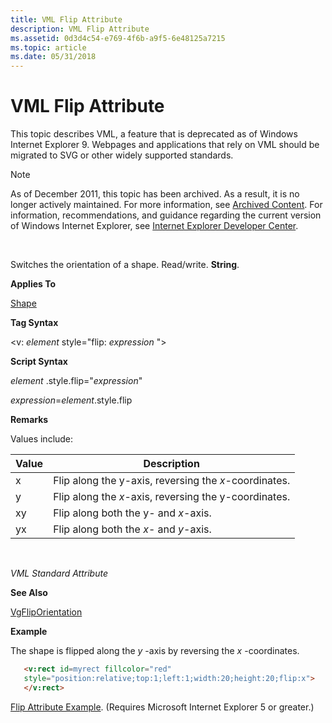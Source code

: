 ```yaml
---
title: VML Flip Attribute
description: VML Flip Attribute
ms.assetid: 0d3d4c54-e769-4f6b-a9f5-6e48125a7215
ms.topic: article
ms.date: 05/31/2018
---
```


# VML Flip Attribute

This topic describes VML, a feature that is deprecated as of Windows Internet Explorer 9. Webpages and applications that rely on VML should be migrated to SVG or other widely supported standards.

> [!Note]  
> As of December 2011, this topic has been archived. As a result, it is no longer actively maintained. For more information, see [Archived Content](https://docs.microsoft.com/previous-versions/windows/internet-explorer/ie-developer/). For information, recommendations, and guidance regarding the current version of Windows Internet Explorer, see [Internet Explorer Developer Center](https://msdn.microsoft.com/ie/).

 

Switches the orientation of a shape. Read/write. **String**.

**Applies To**

[Shape](shape-element--vml.md)

**Tag Syntax**

<v: *element* style="flip: *expression* ">

**Script Syntax**

*element* .style.flip="*expression*"

*expression*=*element*.style.flip

**Remarks**

Values include:



| Value | Description                                           |
|-------|-------------------------------------------------------|
| x     | Flip along the y-axis, reversing the *x*-coordinates. |
| y     | Flip along the *x*-axis, reversing the y-coordinates. |
| xy    | Flip along both the y- and *x*-axis.                  |
| yx    | Flip along both the *x*- and *y*-axis.                |



 

*VML Standard Attribute*

**See Also**

[VgFlipOrientation](msdn-online-vector-markup-language-object-model-reference.md)

**Example**

The shape is flipped along the *y* -axis by reversing the *x* -coordinates.


```HTML
   <v:rect id=myrect fillcolor="red"
   style="position:relative;top:1;left:1;width:20;height:20;flip:x">
   </v:rect>
```



[Flip Attribute Example](https://samples.msdn.microsoft.com/workshop/samples/vml/shape/examples/x_flip.md). (Requires Microsoft Internet Explorer 5 or greater.)

 

 




